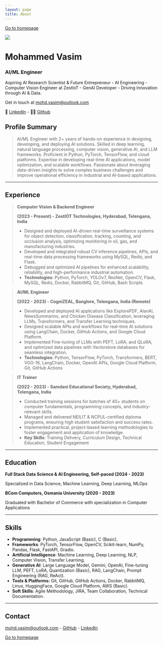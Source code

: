 ```yaml
---
layout: page
title: About
---
```


[Go to homepage](https://mohdvasm.github.io)

![](https://avatars.githubusercontent.com/u/110840103?s=400&u=02d55eb1d228040f60b87e248adfa4e4cf052165&v=4)

# **Mohammed Vasim**

### AI/ML Engineer

Aspiring AI Research Scientist & Future Entrepreneur - AI Engineering - Computer Vision Engineer at ZestIoT - GenAI Developer - Driving Innovation through AI & Data.

Get in touch at [mohd.vasim@outlook.com](mailto:mohd.vasim@outlook.com)

👤 [LinkedIn](https://www.linkedin.com/mohdvasm) - 👨‍💻 [Github](https://github.com/mohdvasm)

## Profile Summary

> AI/ML Engineer with 2+ years of hands-on experience in designing, developing, and deploying AI solutions. Skilled in deep learning, natural language processing, computer vision, generative AI, and LLM frameworks. Proficient in Python, PyTorch, TensorFlow, and cloud platforms. Expertise in developing real-time AI applications, model optimization, and scalable workflows. Passionate about leveraging data-driven insights to solve complex business challenges and improve operational efficiency in industrial and AI-based applications.
> 

---

## Experience

> **Computer Vision & Backend Engineer**
> 
> **(2023 - Present) - ZestIOT Technologies, Hyderabad, Telengana, India**
> 
> - Designed and deployed AI-driven real-time surveillance systems for object detection, classification, tracking, counting, and occlusion analysis, optimizing monitoring in oil, gas, and manufacturing industries.
> - Developed and integrated robust CV inference pipelines, APIs, and real-time data processing frameworks using MySQL, Redis, and Flask.
> - Debugged and optimized AI pipelines for enhanced scalability, reliability, and high-performance industrial automation.
> - **Technologies**: Python, PyTorch, YOLOv7, ResNet, OpenCV, Flask, MySQL, Redis, Docker, RabbitMQ, Git, GitHub, Bash Scripts

> **AI/ML Engineer**
> 
> **(2022 - 2023) - CogniZEAL, Banglore, Telengana, India (Remote)**
> 
> - Developed and deployed AI applications like ExplorePDF, AlanAI, NewsSummarino, and Chicken Disease Classification, leveraging LLMs, Transformers, and Transfer Learning techniques.
> - Designed scalable APIs and workflows for real-time AI solutions using LangChain, Docker, GitHub Actions, and Google Cloud Platform.
> - Implemented Fine-tuning of LLMs with PEFT, LoRA, and QLoRA, and optimized data pipelines with Vectorstore databases for seamless integration.
> - **Technologies**: Python, TensorFlow, PyTorch, Transformers, BERT, VGG-16, LangChain, Docker, OpenAI APIs, Google Cloud Platform, Git, GitHub Actions

> **IT Trainer**
> 
> **(2022 - 2023) - Samdani Educational Society, Hyderabad, Telengana, India**
> 
> - Conducted training sessions for batches of 40+ students on computer fundamentals, programming concepts, and industry-relevant skills.
> - Managed and delivered NEILIT & NCPUL-certified diploma programs, ensuring high student satisfaction and success rates.
> - Implemented practical, project-based learning methodologies to foster engagement and application of knowledge.
> - **Key Skills**: Training Delivery, Curriculum Design, Technical Education, Student Engagement

---

## Education

**Full Stack Data Science & AI Engineering, Self-paced (2024 - 2023)**

Specialized in Data Science, Machine Learning, Deep Learning, MLOps

**BCom Computers, Osmania University (2020 - 2023)**

Graduated with Bachelor of Commerce with specialization in Computer Applications

---

## Skills

- **Programming**: Python, JavaScript (Basic), C (Basic).
- **Frameworks**: PyTorch, TensorFlow, OpenCV, Scikit-learn, NumPy, Pandas, Flask, FastAPI, Gradio.
- **Artificial Intelligence**: Machine Learning, Deep Learning, NLP, Computer Vision, Transfer Learning.
- **Generative AI**: Large Language Model, Gemini, OpenAI, Fine-tuning LLM, PEFT, LoRA, Quantization (Basic), RAG, LangChain, Prompt Engineering (RAG, ReAct).
- **Tools & Platforms:** Git, GitHub, GitHub Actions, Docker, RabbitMQ, Linux, HuggingFace, Google Cloud Platform, AWS (Basic).
- **Soft Skills**: Agile Methodology, JIRA, Team Collaboration, Technical Documentation.

---

## Contact

[mohd.vasim@outlook.com](mailto:mohd.vasim@outlook.com) - [GitHub](https://github.com/mohdvasm) - [LinkedIn](https://www.linkedin.com/in/mohdvasm/)

[Go to homepage](https://mohdvasm.github.io)